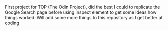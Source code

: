First project for TOP (The Odin Project), did the best I could to replicate the Google Search page before using inspect element to get some ideas how things worked. Will add some more things to this repository as I get better at coding

